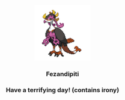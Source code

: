 <p align="center">
    <img src="https://raw.githubusercontent.com/PokeAPI/sprites/master/sprites/pokemon/1016.png" width="150" height="150">
</p>
<h3 align="center"> <b>Fezandipiti</b></h3>
<h3 align="center">Have a terrifying day! (contains irony)</h3>
